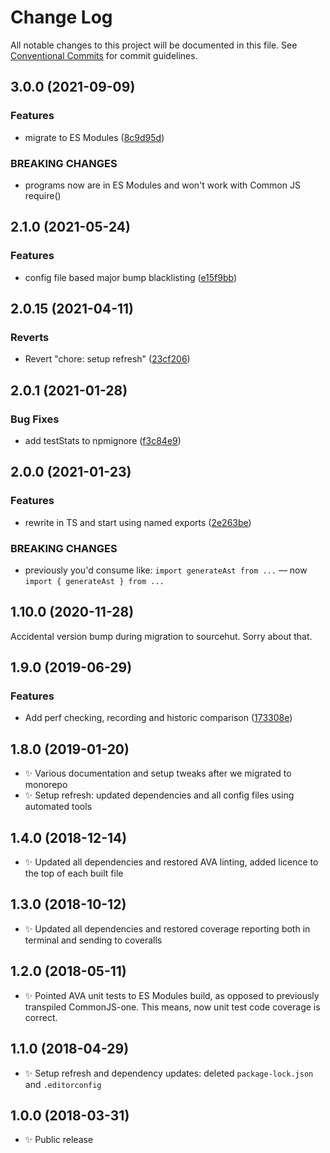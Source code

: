 # Change Log

All notable changes to this project will be documented in this file.
See [Conventional Commits](https://conventionalcommits.org) for commit guidelines.

## 3.0.0 (2021-09-09)

### Features

- migrate to ES Modules ([8c9d95d](https://github.com/codsen/codsen/commit/8c9d95d5dea0b769c2f070397141918a4893d575))

### BREAKING CHANGES

- programs now are in ES Modules and won't work with Common JS require()

## 2.1.0 (2021-05-24)

### Features

- config file based major bump blacklisting ([e15f9bb](https://github.com/codsen/codsen/commit/e15f9bba1c4fd5f847ac28b3f38fa6ee633f5dca))

## 2.0.15 (2021-04-11)

### Reverts

- Revert "chore: setup refresh" ([23cf206](https://github.com/codsen/codsen/commit/23cf206970a087ff0fa04e61f94d919f59ab3881))

## 2.0.1 (2021-01-28)

### Bug Fixes

- add testStats to npmignore ([f3c84e9](https://github.com/codsen/codsen/commit/f3c84e95afc5514214312f913692d85b2e12eb29))

## 2.0.0 (2021-01-23)

### Features

- rewrite in TS and start using named exports ([2e263be](https://github.com/codsen/codsen/commit/2e263be6dc7bf879cc27c97d2e95460cf85011f5))

### BREAKING CHANGES

- previously you'd consume like: `import generateAst from ...` — now `import { generateAst } from ...`

## 1.10.0 (2020-11-28)

Accidental version bump during migration to sourcehut. Sorry about that.

## 1.9.0 (2019-06-29)

### Features

- Add perf checking, recording and historic comparison ([173308e](https://gitlab.com/codsen/codsen/commit/173308e))

## 1.8.0 (2019-01-20)

- ✨ Various documentation and setup tweaks after we migrated to monorepo
- ✨ Setup refresh: updated dependencies and all config files using automated tools

## 1.4.0 (2018-12-14)

- ✨ Updated all dependencies and restored AVA linting, added licence to the top of each built file

## 1.3.0 (2018-10-12)

- ✨ Updated all dependencies and restored coverage reporting both in terminal and sending to coveralls

## 1.2.0 (2018-05-11)

- ✨ Pointed AVA unit tests to ES Modules build, as opposed to previously transpiled CommonJS-one. This means, now unit test code coverage is correct.

## 1.1.0 (2018-04-29)

- ✨ Setup refresh and dependency updates: deleted `package-lock.json` and `.editorconfig`

## 1.0.0 (2018-03-31)

- ✨ Public release
